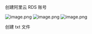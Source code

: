 创建阿里云 RDS 账号

![image.png](https://gitee.com/zhaojiedong/img/raw/master/20240903184206.png)
![image.png](https://gitee.com/zhaojiedong/img/raw/master/20240903184227.png)
![image.png](https://gitee.com/zhaojiedong/img/raw/master/20240903184528.png)

创建 txt 文件

